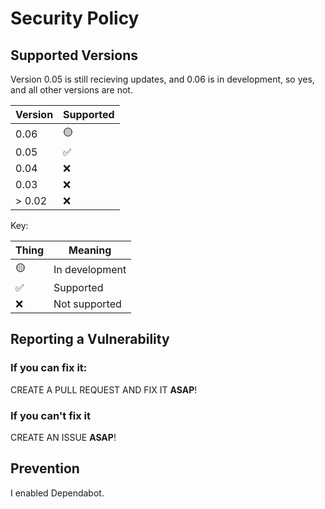 # Security Policy

## Supported Versions

Version 0.05 is still recieving updates, and 0.06 is in development, so yes, and all other versions are not.

| Version | Supported          |
| ------- | ------------------ |
| 0.06    | :yellow_circle:    |
| 0.05    | :white_check_mark: |
| 0.04    | :x:                |
| 0.03    | :x:                |
| > 0.02  | :x:                |

Key:

| Thing | Meaning |
| ----- | ------- |
| :yellow_circle: | In development |
| :white_check_mark: | Supported |
| :x: | Not supported |

## Reporting a Vulnerability

### If you can fix it:
CREATE A PULL REQUEST AND FIX IT **ASAP**!
### If you can't fix it
CREATE AN ISSUE **ASAP**!

## Prevention
I enabled Dependabot.
